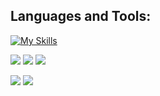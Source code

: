 
## Languages and Tools:

[![My Skills](https://skillicons.dev/icons?i=js,ts,tailwindcss,materialui,html,css,sass,bootstrap,py,flutter,vscode,git,github,vercel)](https://skillicons.dev)

<p align="top">
  <img src="https://img.shields.io/github/stars/kellydanielo?style=for-the-badge&logo=github&color=005FED" />
  <img src="https://img.shields.io/github/followers/kellydanielo?style=for-the-badge&logo=github&color=FCC624" />
  <img src="https://img.shields.io/github/license/kellydanielo/responsive-admin-dashboard?style=for-the-badge&logo=github&color=A81D33" />
</p>

<p>
  <img src="https://github-readme-stats.vercel.app/api/top-langs/?username=kellydanielo&theme=transparent&langs_count=8&layout=compact&hide_border=true" align="top" />
  <img src="https://streak-stats.demolab.com/?user=kellydanielo&theme=transparent&hide_border=true&stroke=transparent" align="top" /> 
</p>
